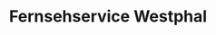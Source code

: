 ---
title: "Fernsehservice Westphal"
url: /luetjenburg/fernsehservice-westphal/
shop: Elektronik
---